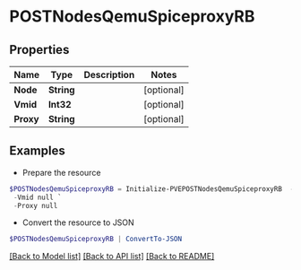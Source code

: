 # POSTNodesQemuSpiceproxyRB
## Properties

Name | Type | Description | Notes
------------ | ------------- | ------------- | -------------
**Node** | **String** |  | [optional] 
**Vmid** | **Int32** |  | [optional] 
**Proxy** | **String** |  | [optional] 

## Examples

- Prepare the resource
```powershell
$POSTNodesQemuSpiceproxyRB = Initialize-PVEPOSTNodesQemuSpiceproxyRB  -Node null `
 -Vmid null `
 -Proxy null
```

- Convert the resource to JSON
```powershell
$POSTNodesQemuSpiceproxyRB | ConvertTo-JSON
```

[[Back to Model list]](../README.md#documentation-for-models) [[Back to API list]](../README.md#documentation-for-api-endpoints) [[Back to README]](../README.md)

